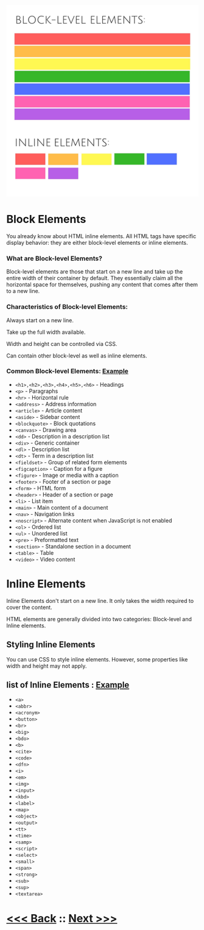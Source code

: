 ![Alt text](image.png)

# Block Elements
You already know about HTML inline elements. All HTML tags have specific display behavior: they are either block-level elements or inline elements.

### What are Block-level Elements?
Block-level elements are those that start on a new line and take up the entire width of their container by default. They essentially claim all the horizontal space for themselves, pushing any content that comes after them to a new line.

### Characteristics of Block-level Elements:
Always start on a new line.

Take up the full width available.

Width and height can be controlled via CSS.

Can contain other block-level as well as inline elements.

### Common Block-level Elements: [Example](block_elements.html)

- `<h1>,<h2>,<h3>,<h4>,<h5>,<h6>` - Headings
- `<p>` - Paragraphs
- `<hr>` - Horizontal rule
- `<address>` - Address information
- `<article>` - Article content
- `<aside>` - Sidebar content
- `<blockquote>` - Block quotations
- `<canvas>` - Drawing area
- `<dd>` - Description in a description list
- `<div>` - Generic container
- `<dl>` - Description list
- `<dt>` - Term in a description list
- `<fieldset>` - Group of related form elements
- `<figcaption>` - Caption for a figure
- `<figure>` - Image or media with a caption
- `<footer>` - Footer of a section or page
- `<form>` - HTML form
- `<header>` - Header of a section or page
- `<li>` - List item
- `<main>` - Main content of a document
- `<nav>` - Navigation links
- `<noscript>` - Alternate content when JavaScript is not enabled
- `<ol>` - Ordered list
- `<ul>` - Unordered list
- `<pre>` - Preformatted text
- `<section>` - Standalone section in a document
- `<table>` - Table
- `<video>` - Video content

# Inline Elements
Inline Elements don't start on a new line. It only takes the width required to cover the content.

HTML elements are generally divided into two categories: Block-level and Inline elements.

## Styling Inline Elements
You can use CSS to style inline elements. However, some properties like width and height may not apply.

## list of Inline Elements : [Example](inline_elements.html)
- `<a>`
- `<abbr>`
- `<acronym>`
- `<button>`
- `<br>`
- `<big>`
- `<bdo>`
- `<b>`
- `<cite>`
- `<code>`
- `<dfn>`
- `<i>`
- `<em>`
- `<img>`
- `<input>`
- `<kbd>`
- `<label>`
- `<map>`
- `<object>`
- `<output>`
- `<tt>`
- `<time>`
- `<samp>`
- `<script>`
- `<select>`
- `<small>`
- `<span>`
- `<strong>`
- `<sub>`
- `<sup>`
- `<textarea>`


# [<<< Back](../13_Tables/01_Table.md) :: [Next >>>](../15_Media/01_favicon.md)